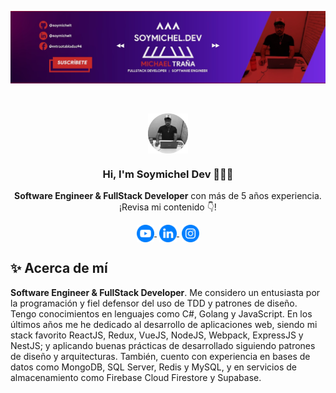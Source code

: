 ![Banner Soymichel Github](https://raw.githubusercontent.com/soymichelt/soymichelt/main/assets/banner.jpg)

<br />

<p align="center" width="400">
  <img
    align="center"
    width="64"
    src="https://raw.githubusercontent.com/soymichelt/soymichelt/28c469492167cc6735ed705f3852104ba2afb91d/assets/profile.png"
  />
   <h3 align="center">Hi, I'm Soymichel Dev 👨🏻‍💻</h3>
</p>

<p align="center">
  <strong>Software Engineer & FullStack Developer</strong> con más de 5 años experiencia.
  <br />
  ¡Revisa mi contenido 👇!
</p>

<p align="center">
   <a href="https://www.youtube.com/SoymichelDev" target="blank" style='margin-right:4px'>
    <img
      align="center"
      src="https://raw.githubusercontent.com/soymichelt/soymichelt/main/assets/youtube.png"
      alt="midudev"
      height="28px"
      width="28px"
    />
  </a>
  <a href="https://www.linkedin.com/in/soymichelt/" target="blank" style='margin-right:4px'>
    <img
      align="center"
      src="https://raw.githubusercontent.com/soymichelt/soymichelt/main/assets/linkedin.png"
      alt="midu.dev"
      height="28px"
      width="28px"
    />
  </a>
  <a href="https://instagram.com/soymichelt" target="blank">
    <img
      align="center"
      src="https://raw.githubusercontent.com/soymichelt/soymichelt/main/assets/instagram.png"
      alt="midudev"
      height="28px"
      width="28px"
    />
  </a>
</p>

## ✨ Acerca de mí

**Software Engineer & FullStack Developer**. Me considero un entusiasta por la programación y fiel defensor del uso de TDD y patrones de diseño. Tengo conocimientos en lenguajes como C#, Golang y JavaScript. En los últimos años me he dedicado al desarrollo de aplicaciones web, siendo mi stack favorito ReactJS, Redux, VueJS, NodeJS, Webpack, ExpressJS y NestJS; y aplicando buenas prácticas de desarrollado siguiendo patrones de diseño y arquitecturas. También, cuento con experiencia en bases de datos como MongoDB, SQL Server, Redis y MySQL, y en servicios de almacenamiento como Firebase Cloud Firestore y Supabase.